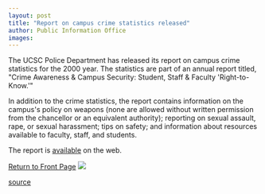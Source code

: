 ```yaml
---
layout: post
title: "Report on campus crime statistics released"
author: Public Information Office
images:
---
```


The UCSC Police Department has released its report on campus crime statistics for the 2000 year. The statistics are part of an annual report titled, "Crime Awareness & Campus Security: Student, Staff & Faculty 'Right-to-Know.'"   
  
In addition to the crime statistics, the report contains information on the campus's policy on weapons (none are allowed without written permission from the chancellor or an equivalent authority); reporting on sexual assault, rape, or sexual harassment; tips on safety; and information about resources available to faculty, staff, and students.   
  
The report is [available][1] on the web.

  
  

[Return to Front Page][2] ![ ][3]

[1]: http://www.ucsc.edu/general_info/crime_stats
[2]: ../../index.html
[3]: ../../images/trans.gif

[source](http://www1.ucsc.edu/currents/01-02/12-03/crime.html "Permalink to crime")
